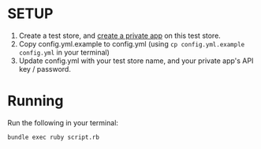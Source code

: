 # SETUP
1. Create a test store, and [create a private app](http://docs.shopify.com/api/tutorials/creating-a-private-app) on this test store.
2. Copy config.yml.example to config.yml (using `cp config.yml.example config.yml` in your terminal)
3. Update config.yml with your test store name, and your private app's API key / password.


# Running
Run the following in your terminal:
```
bundle exec ruby script.rb
```
